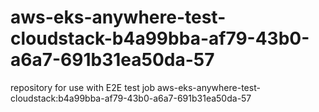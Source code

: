 # aws-eks-anywhere-test-cloudstack-b4a99bba-af79-43b0-a6a7-691b31ea50da-57
repository for use with E2E test job aws-eks-anywhere-test-cloudstack:b4a99bba-af79-43b0-a6a7-691b31ea50da-57
